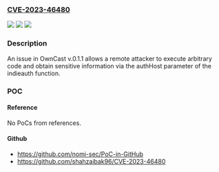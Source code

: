 ### [CVE-2023-46480](https://cve.mitre.org/cgi-bin/cvename.cgi?name=CVE-2023-46480)
![](https://img.shields.io/static/v1?label=Product&message=n%2Fa&color=blue)
![](https://img.shields.io/static/v1?label=Version&message=n%2Fa&color=blue)
![](https://img.shields.io/static/v1?label=Vulnerability&message=n%2Fa&color=brighgreen)

### Description

An issue in OwnCast v.0.1.1 allows a remote attacker to execute arbitrary code and obtain sensitive information via the authHost parameter of the indieauth function.

### POC

#### Reference
No PoCs from references.

#### Github
- https://github.com/nomi-sec/PoC-in-GitHub
- https://github.com/shahzaibak96/CVE-2023-46480

